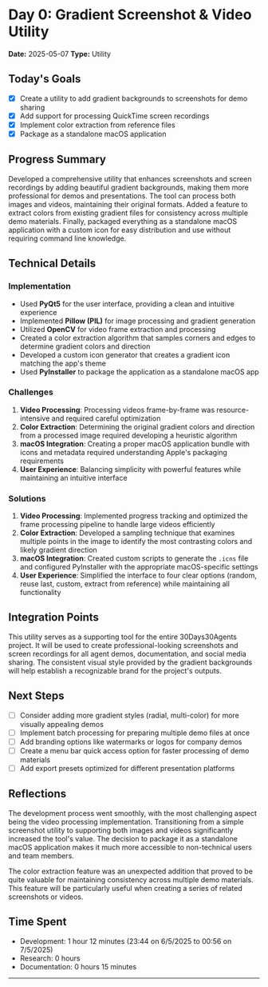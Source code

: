 # Day 0: Gradient Screenshot & Video Utility

**Date:** 2025-05-07
**Type:** Utility

## Today's Goals
- [x] Create a utility to add gradient backgrounds to screenshots for demo sharing
- [x] Add support for processing QuickTime screen recordings
- [x] Implement color extraction from reference files
- [x] Package as a standalone macOS application

## Progress Summary
Developed a comprehensive utility that enhances screenshots and screen recordings by adding beautiful gradient backgrounds, making them more professional for demos and presentations. The tool can process both images and videos, maintaining their original formats. Added a feature to extract colors from existing gradient files for consistency across multiple demo materials. Finally, packaged everything as a standalone macOS application with a custom icon for easy distribution and use without requiring command line knowledge.

## Technical Details
### Implementation
- Used **PyQt5** for the user interface, providing a clean and intuitive experience
- Implemented **Pillow (PIL)** for image processing and gradient generation
- Utilized **OpenCV** for video frame extraction and processing
- Created a color extraction algorithm that samples corners and edges to determine gradient colors and direction
- Developed a custom icon generator that creates a gradient icon matching the app's theme
- Used **PyInstaller** to package the application as a standalone macOS app

### Challenges
1. **Video Processing**: Processing videos frame-by-frame was resource-intensive and required careful optimization
2. **Color Extraction**: Determining the original gradient colors and direction from a processed image required developing a heuristic algorithm
3. **macOS Integration**: Creating a proper macOS application bundle with icons and metadata required understanding Apple's packaging requirements
4. **User Experience**: Balancing simplicity with powerful features while maintaining an intuitive interface

### Solutions
1. **Video Processing**: Implemented progress tracking and optimized the frame processing pipeline to handle large videos efficiently
2. **Color Extraction**: Developed a sampling technique that examines multiple points in the image to identify the most contrasting colors and likely gradient direction
3. **macOS Integration**: Created custom scripts to generate the `.icns` file and configured PyInstaller with the appropriate macOS-specific settings
4. **User Experience**: Simplified the interface to four clear options (random, reuse last, custom, extract from reference) while maintaining all functionality

## Integration Points
This utility serves as a supporting tool for the entire 30Days30Agents project. It will be used to create professional-looking screenshots and screen recordings for all agent demos, documentation, and social media sharing. The consistent visual style provided by the gradient backgrounds will help establish a recognizable brand for the project's outputs.

## Next Steps
- [ ] Consider adding more gradient styles (radial, multi-color) for more visually appealing demos
- [ ] Implement batch processing for preparing multiple demo files at once
- [ ] Add branding options like watermarks or logos for company demos
- [ ] Create a menu bar quick access option for faster processing of demo materials
- [ ] Add export presets optimized for different presentation platforms

## Reflections
The development process went smoothly, with the most challenging aspect being the video processing implementation. Transitioning from a simple screenshot utility to supporting both images and videos significantly increased the tool's value. The decision to package it as a standalone macOS application makes it much more accessible to non-technical users and team members.

The color extraction feature was an unexpected addition that proved to be quite valuable for maintaining consistency across multiple demo materials. This feature will be particularly useful when creating a series of related screenshots or videos.

## Time Spent
- Development: 1 hour 12 minutes (23:44 on 6/5/2025 to 00:56 on 7/5/2025)
- Research: 0 hours
- Documentation: 0 hours 15 minutes

---
